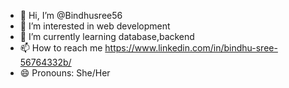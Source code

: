 - 👋 Hi, I’m @Bindhusree56
- 👀 I’m interested in web development
- 🌱 I’m currently learning database,backend
- 📫 How to reach me https://www.linkedin.com/in/bindhu-sree-56764332b/
- 😄 Pronouns: She/Her
  


